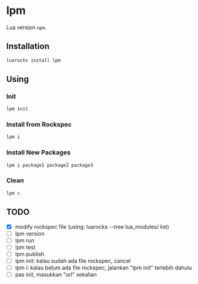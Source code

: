 # lpm

Lua version `npm`.

## Installation

```bash
luarocks install lpm
```

## Using

### Init

```bash
lpm init
```

### Install from Rockspec

```bash
lpm i
```

### Install New Packages

```bash
lpm i package1 package2 package3
```

### Clean

```bash
lpm c
```

## TODO

- [x] modify rockspec file (using: luarocks --tree lua_modules/ list)
- [ ] lpm version
- [ ] lpm run
- [ ] lpm test
- [ ] lpm publish
- [ ] lpm init: kalau sudah ada file rockspec, cancel
- [ ] lpm i: kalau belum ada file rockspec, jalankan "lpm init" terlebih dahulu
- [ ] pas init, masukkan "url" sekalian
